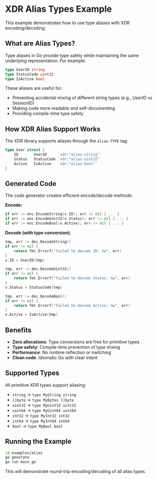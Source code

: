 # XDR Alias Types Example

This example demonstrates how to use type aliases with XDR encoding/decoding.

## What are Alias Types?

Type aliases in Go provide type safety while maintaining the same underlying representation. For example:

```go
type UserID string
type StatusCode uint32
type IsActive bool
```

These aliases are useful for:
- Preventing accidental mixing of different string types (e.g., UserID vs SessionID)
- Making code more readable and self-documenting
- Providing compile-time type safety

## How XDR Alias Support Works

The XDR library supports aliases through the `alias:TYPE` tag:

```go
type User struct {
    ID       UserID     `xdr:"alias:string"`
    Status   StatusCode `xdr:"alias:uint32"`
    Active   IsActive   `xdr:"alias:bool"`
}
```

## Generated Code

The code generator creates efficient encode/decode methods:

**Encode:**
```go
if err := enc.EncodeString(v.ID); err != nil { ... }
if err := enc.EncodeUint32(v.Status); err != nil { ... }
if err := enc.EncodeBool(v.Active); err != nil { ... }
```

**Decode (with type conversion):**
```go
tmp, err := dec.DecodeString()
if err != nil {
    return fmt.Errorf("failed to decode ID: %w", err)
}
v.ID = UserID(tmp)

tmp, err := dec.DecodeUint32()
if err != nil {
    return fmt.Errorf("failed to decode Status: %w", err)
}
v.Status = StatusCode(tmp)

tmp, err := dec.DecodeBool()
if err != nil {
    return fmt.Errorf("failed to decode Active: %w", err)
}
v.Active = IsActive(tmp)
```

## Benefits

- **Zero allocations**: Type conversions are free for primitive types
- **Type safety**: Compile-time prevention of type mixing
- **Performance**: No runtime reflection or switching
- **Clean code**: Idiomatic Go with clear intent

## Supported Types

All primitive XDR types support aliasing:
- `string` → `type MyString string`
- `[]byte` → `type MyBytes []byte`
- `uint32` → `type MyUint32 uint32`
- `uint64` → `type MyUint64 uint64`
- `int32` → `type MyInt32 int32`
- `int64` → `type MyInt64 int64`
- `bool` → `type MyBool bool`

## Running the Example

```bash
cd examples/alias
go generate
go run main.go
```

This will demonstrate round-trip encoding/decoding of all alias types.